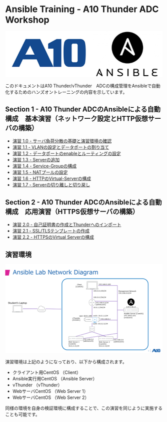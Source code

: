 # Ansible Training - A10 Thunder ADC Workshop

![A10workshop](./images/A10_training_logo.png)

このドキュメントはA10 Thunder/vThunder　ADCの構成管理をAnsibleで自動化するためのハンズオントレーニングの内容を示しています。

## Section 1 - A10 Thunder ADCのAnsibleによる自動構成　基本演習（ネットワーク設定とHTTP仮想サーバの構築）

 - [演習 1.0 - サーバ負荷分散の基礎と演習環境の確認](1.0-adc-primer/README.ja.md)
 - [演習 1.1 - VLANの設定とデータポートの割り当て](1.1-vlan-configuration/README.ja.md)
 - [演習 1.2 - データポートのenableとルーティングの設定](1.2-enable-dataport/README.ja.md)
 - [演習 1.3 - Serverの追加](1.3-real-server-configuration/README.ja.md)
 - [演習 1.4 - Service-Groupの構成](1.4-service-group-configuration/README.ja.md)
 - [演習 1.5 - NATプールの設定](1.5-nat-pool-configuration/README.ja.md)
 - [演習 1.6 - HTTPのVirtual-Serverの構成](1.6-http-virtual-server-configuration/README.ja.md)
 - [演習 1.7 - Serverの切り離しと切り戻し](1.7-disable-real-server/README.ja.md)

## Section 2 - A10 Thunder ADCのAnsibleによる自動構成　応用演習（HTTPS仮想サーバの構築）

 - [演習 2.0 - 自己証明書の作成とThunderへのインポート](2.0-import-certs/README.ja.md)
 - [演習 2.1 - SSL/TLSテンプレートの作成](2.1-ssl-template-configuration/README.ja.md)
 - [演習 2.2 - HTTPSのVirtual Serverの構成](2.2-https-virtual-server-configuration/README.ja.md)

## 演習環境
![Training environment diagram](./images/Ansible-setup01.png)

演習環境は上記のようになっており、以下から構成されます。
- クライアント用CentOS （Client）
- Ansible実行用CentOS （Ansible Server）
- vThunder （vThunder）
- WebサーバCentOS （Web Server 1）
- WebサーバCentOS （Web Server 2）

同様の環境を自身の検証環境に構成することで、この演習を同じように実施することも可能です。
